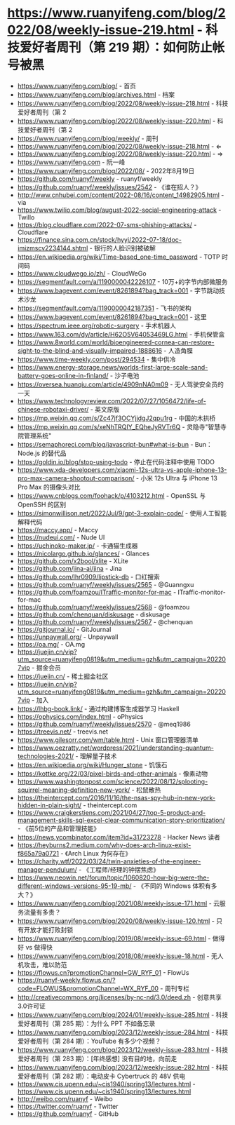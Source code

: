 # https://www.ruanyifeng.com/blog/2022/08/weekly-issue-219.html - 科技爱好者周刊（第 219 期）：如何防止帐号被黑

- https://www.ruanyifeng.com/blog/ - 首页
- https://www.ruanyifeng.com/blog/archives.html - 档案
- https://www.ruanyifeng.com/blog/2022/08/weekly-issue-218.html - 科技爱好者周刊（第 2
- https://www.ruanyifeng.com/blog/2022/08/weekly-issue-220.html - 科技爱好者周刊（第 2
- https://www.ruanyifeng.com/blog/weekly/ - 周刊
- https://www.ruanyifeng.com/blog/2022/08/weekly-issue-218.html - ⇐
- https://www.ruanyifeng.com/blog/2022/08/weekly-issue-220.html - ⇒
- https://www.ruanyifeng.com - 阮一峰
- https://www.ruanyifeng.com/blog/2022/08/ - 2022年8月19日
- https://github.com/ruanyf/weekly - ruanyf/weekly
- https://github.com/ruanyf/weekly/issues/2542 - 《谁在招人？》
- http://www.cnhubei.com/content/2022-08/16/content_14982905.html - via
- https://www.twilio.com/blog/august-2022-social-engineering-attack - Twillo
- https://blog.cloudflare.com/2022-07-sms-phishing-attacks/ - Cloudflare
- https://finance.sina.com.cn/stock/hyyj/2022-07-18/doc-imizmscv2234144.shtml - 银行的人脸识别被破解
- https://en.wikipedia.org/wiki/Time-based_one-time_password - TOTP 时间码
- https://www.cloudwego.io/zh/ - CloudWeGo
- https://segmentfault.com/a/1190000042226107 - 10万+的字节内部微服务
- https://www.bagevent.com/event/8261894?bag_track=001 - 字节跳动技术沙龙
- https://segmentfault.com/a/1190000042187351 - 飞书的架构
- https://www.bagevent.com/event/8261894?bag_track=001 - 这里
- https://spectrum.ieee.org/robotic-surgery - 手术机器人
- https://www.163.com/dy/article/H62O5V64053469LG.html - 手机保管盒
- https://www.8world.com/world/bioengineered-cornea-can-restore-sight-to-the-blind-and-visually-impaired-1888616 - 人造角膜
- https://www.time-weekly.com/post/294534 - 集中供冷
- https://www.energy-storage.news/worlds-first-large-scale-sand-battery-goes-online-in-finland/ - 沙子电池
- https://oversea.huanqiu.com/article/4909nNA0m09 - 无人驾驶安全员的一天
- https://www.technologyreview.com/2022/07/27/1056472/life-of-chinese-robotaxi-driver/ - 英文原版
- https://mp.weixin.qq.com/s/Zc47jf3OCYjjdgJ2qpu1rg - 中国的木拱桥
- https://mp.weixin.qq.com/s/xeNhTRQIY_EQheJyRVTr6Q - 灵隐寺"智慧寺院管理系统"
- https://semaphoreci.com/blog/javascript-bun#what-is-bun - Bun：Node.js 的替代品
- https://goldin.io/blog/stop-using-todo - 停止在代码注释中使用 TODO
- https://www.xda-developers.com/xiaomi-12s-ultra-vs-apple-iphone-13-pro-max-camera-shootout-comparison/ - 小米 12s Ultra 与 iPhone 13 Pro Max 的摄像头对比
- https://www.cnblogs.com/foohack/p/4103212.html - OpenSSL 与 OpenSSH 的区别
- https://simonwillison.net/2022/Jul/9/gpt-3-explain-code/ - 使用人工智能解释代码
- https://maccy.app/ - Maccy
- https://nudeui.com/ - Nude UI
- https://uchinoko-maker.jp/ - 卡通猫生成器
- https://nicolargo.github.io/glances/ - Glances
- https://github.com/x2bool/xlite - XLite
- https://github.com/jina-ai/jina - Jina
- https://github.com/lhr0909/lipstick-db - 口红搜索
- https://github.com/ruanyf/weekly/issues/2565 - @Guanngxu
- https://github.com/foamzou/ITraffic-monitor-for-mac - ITraffic-monitor-for-mac
- https://github.com/ruanyf/weekly/issues/2568 - @foamzou
- https://github.com/chenquan/diskusage - diskusage
- https://github.com/ruanyf/weekly/issues/2567 - @chenquan
- https://gitjournal.io/ - GitJournal
- https://unpaywall.org/ - Unpaywall
- https://oa.mg/ - OA.mg
- https://juejin.cn/vip?utm_source=ruanyifeng0819&utm_medium=gzh&utm_campaign=202207vip - 掘金会员
- https://juejin.cn/ - 稀土掘金社区
- https://juejin.cn/vip?utm_source=ruanyifeng0819&utm_medium=gzh&utm_campaign=202207vip - 加入
- https://lhbg-book.link/ - 通过构建博客生成器学习 Haskell
- https://ophysics.com/index.html - oPhysics
- https://github.com/ruanyf/weekly/issues/2570 - @meq1986
- https://treevis.net/ - treevis.net
- https://www.gilesorr.com/wm/table.html - Unix 窗口管理器清单
- https://www.oezratty.net/wordpress/2021/understanding-quantum-technologies-2021/ - 理解量子技术
- https://en.wikipedia.org/wiki/Hunger_stone - 饥饿石
- https://kottke.org/22/03/pixel-birds-and-other-animals - 像素动物
- https://www.washingtonpost.com/science/2022/08/12/splooting-squirrel-meaning-definition-new-york/ - 松鼠散热
- https://theintercept.com/2016/11/16/the-nsas-spy-hub-in-new-york-hidden-in-plain-sight/ - theintercept.com
- https://www.craigkerstiens.com/2021/04/27/top-5-product-and-management-skills-sql-excel-clear-communication-story-prioritization/ - 《前5位的产品和管理技能》
- https://news.ycombinator.com/item?id=31723278 - Hacker News 读者
- https://heyburns2.medium.com/why-does-arch-linux-exist-f865a79a0721 - 《Arch Linux 为何存在》
- https://charity.wtf/2022/03/24/twin-anxieties-of-the-engineer-manager-pendulum/ - 《工程师/经理的钟摆焦虑》
- https://www.neowin.net/forum/topic/1060820-how-big-were-the-different-windows-versions-95-19-mb/ - 《不同的 Windows 体积有多大？》
- https://www.ruanyifeng.com/blog/2021/08/weekly-issue-171.html - 云服务流量有多贵？
- https://www.ruanyifeng.com/blog/2020/08/weekly-issue-120.html - 只有开放才能打败封锁
- https://www.ruanyifeng.com/blog/2019/08/weekly-issue-69.html - 做得好 vs 做得快
- https://www.ruanyifeng.com/blog/2018/08/weekly-issue-18.html - 无人机攻击，难以防范
- https://flowus.cn?promotionChannel=GW_RYF_01 - FlowUs
- https://ruanyf-weekly.flowus.cn/?code=FLOWUS&promotionChannel=WX_RYF_00 - 周刊专栏
- http://creativecommons.org/licenses/by-nc-nd/3.0/deed.zh - 创意共享3.0许可证
- https://www.ruanyifeng.com/blog/2024/01/weekly-issue-285.html - 科技爱好者周刊（第 285 期）：为什么 PPT 不如备忘录
- https://www.ruanyifeng.com/blog/2023/12/weekly-issue-284.html - 科技爱好者周刊（第 284 期）：YouTube 有多少个视频？
- https://www.ruanyifeng.com/blog/2023/12/weekly-issue-283.html - 科技爱好者周刊（第 283 期）：[年终感想] 没有目的地，向前走
- https://www.ruanyifeng.com/blog/2023/12/weekly-issue-282.html - 科技爱好者周刊（第 282 期）：电动皮卡 Cybertruck 的 48V 供电
- https://www.cis.upenn.edu/~cis1940/spring13/lectures.html - https://www.cis.upenn.edu/~cis1940/spring13/lectures.html
- http://weibo.com/ruanyf - Weibo
- https://twitter.com/ruanyf - Twitter
- https://github.com/ruanyf - GitHub